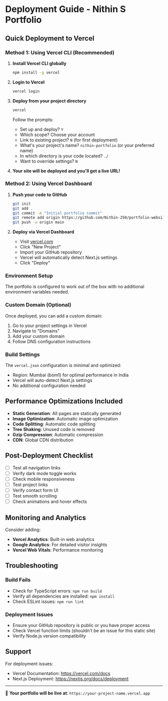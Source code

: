 # Deployment Guide - Nithin S Portfolio

## Quick Deployment to Vercel

### Method 1: Using Vercel CLI (Recommended)

1. **Install Vercel CLI globally**
   ```bash
   npm install -g vercel
   ```

2. **Login to Vercel**
   ```bash
   vercel login
   ```

3. **Deploy from your project directory**
   ```bash
   vercel
   ```
   
   Follow the prompts:
   - Set up and deploy? `Y`
   - Which scope? Choose your account
   - Link to existing project? `N` (for first deployment)
   - What's your project's name? `nithin-portfolio` (or your preferred name)
   - In which directory is your code located? `./`
   - Want to override settings? `N`

4. **Your site will be deployed and you'll get a live URL!**

### Method 2: Using Vercel Dashboard

1. **Push your code to GitHub**
   ```bash
   git init
   git add .
   git commit -m "Initial portfolio commit"
   git remote add origin https://github.com/Nithin-250/portfolio-website.git
   git push -u origin main
   ```

2. **Deploy via Vercel Dashboard**
   - Visit [vercel.com](https://vercel.com)
   - Click "New Project"
   - Import your GitHub repository
   - Vercel will automatically detect Next.js settings
   - Click "Deploy"

### Environment Setup

The portfolio is configured to work out of the box with no additional environment variables needed.

### Custom Domain (Optional)

Once deployed, you can add a custom domain:
1. Go to your project settings in Vercel
2. Navigate to "Domains"
3. Add your custom domain
4. Follow DNS configuration instructions

### Build Settings

The `vercel.json` configuration is minimal and optimized:
- Region: Mumbai (bom1) for optimal performance in India
- Vercel will auto-detect Next.js settings
- No additional configuration needed

## Performance Optimizations Included

- **Static Generation**: All pages are statically generated
- **Image Optimization**: Automatic image optimization
- **Code Splitting**: Automatic code splitting
- **Tree Shaking**: Unused code is removed
- **Gzip Compression**: Automatic compression
- **CDN**: Global CDN distribution

## Post-Deployment Checklist

- [ ] Test all navigation links
- [ ] Verify dark mode toggle works
- [ ] Check mobile responsiveness
- [ ] Test project links
- [ ] Verify contact form UI
- [ ] Test smooth scrolling
- [ ] Check animations and hover effects

## Monitoring and Analytics

Consider adding:
- **Vercel Analytics**: Built-in web analytics
- **Google Analytics**: For detailed visitor insights
- **Vercel Web Vitals**: Performance monitoring

## Troubleshooting

### Build Fails
- Check for TypeScript errors: `npm run build`
- Verify all dependencies are installed: `npm install`
- Check ESLint issues: `npm run lint`

### Deployment Issues
- Ensure your GitHub repository is public or you have proper access
- Check Vercel function limits (shouldn't be an issue for this static site)
- Verify Node.js version compatibility

## Support

For deployment issues:
- Vercel Documentation: https://vercel.com/docs
- Next.js Deployment: https://nextjs.org/docs/deployment

---

🚀 **Your portfolio will be live at**: `https://your-project-name.vercel.app`
